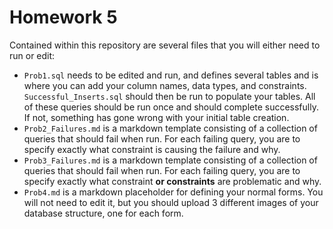# Homework 5
Contained within this repository are several files that you will either need to run or edit:
* `Prob1.sql` needs to be edited and run, and defines several tables and is where you can add your column names, data types, and constraints. `Successful_Inserts.sql` should then be run to populate your tables. All of these queries should be run once and should complete successfully. If not, something has gone wrong with your initial table creation.
* `Prob2_Failures.md` is a markdown template consisting of a collection of queries that should fail when run. For each failing query, you are to specify exactly what constraint is causing the failure and why.
* `Prob3_Failures.md` is a markdown template consisting of a collection of queries that should fail when run. For each failing query, you are to specify exactly what constraint **or constraints** are problematic and why.
* `Prob4.md` is a markdown placeholder for defining your normal forms. You will not need to edit it, but you should upload 3 different images of your database structure, one for each form.
